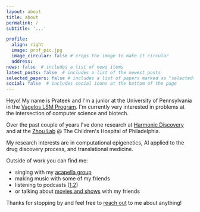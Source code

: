 ```yaml
---
layout: about
title: about
permalink: /
subtitle: '...'

profile:
  align: right
  image: prof_pic.jpg
  image_circular: false # crops the image to make it circular
  address:
news: false  # includes a list of news items
latest_posts: false  # includes a list of the newest posts
selected_papers: false # includes a list of papers marked as "selected={true}"
social: false  # includes social icons at the bottom of the page
---
```

Heyo! My name is Prateek and I'm a junior at the University of Pennsylvania in the [Vagelos LSM Program](https://lsm.upenn.edu/). I'm currently very interested in problems at the intersection of computer science and biotech.

Over the past couple of years I've done research at [Harmonic Discovery](https://www.harmonicdiscovery.com/) and at the [Zhou Lab](https://zhou-lab.github.io/) @ The Children's Hospital of Philadelphia.

My research interests are in computational epigenetics, AI applied to the drug discovery process, and translational medicine.

Outside of work you can find me:
- singing with my [acapella group](https://www.youtube.com/@PennMasalaOfficial)
- making music with some of my friends
- listening to podcasts ([1](https://conversationswithtyler.com/),[2](https://open.spotify.com/show/59176gU8vcFho6Sc1dm3Lu?si=289fff304ec94193))
- or talking about [movies and shows](https://en.wikipedia.org/wiki/Whiplash_(2014_film)) with my friends

Thanks for stopping by and feel free to [reach out](mailto:padurty@wharton.upenn.edu) to me about anything! 

<!-- Put your address / P.O. box / other info right below your picture. You can also disable any of these elements by editing `profile` property of the YAML header of your `_pages/about.md`.

Edit `_bibliography/papers.bib` and Jekyll will render your [publications page](/al-folio/publications/) automatically.

Link to your social media connections, too. This theme is set up to use [Font Awesome icons](http://fortawesome.github.io/Font-Awesome/) and [Academicons](https://jpswalsh.github.io/academicons/), like the ones below. Add your Facebook, Twitter, LinkedIn, Google Scholar, or just disable all of them.
 -->